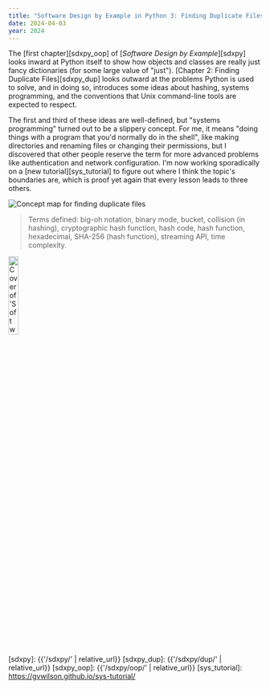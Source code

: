 ```yaml
---
title: "Software Design by Example in Python 3: Finding Duplicate Files"
date: 2024-04-03
year: 2024
---
```


The [first chapter][sdxpy_oop] of [*Software Design by Example*][sdxpy] looks inward
at Python itself
to show how objects and classes are really just fancy dictionaries
(for some large value of "just").
[Chapter 2: Finding Duplicate Files][sdxpy_dup] looks outward at the problems Python is used to solve,
and in doing so,
introduces some ideas about hashing,
systems programming,
and the conventions that Unix command-line tools are expected to respect.

The first and third of these ideas are well-defined,
but "systems programming" turned out to be a slippery concept.
For me,
it means "doing things with a program that you'd normally do in the shell",
like making directories and renaming files or changing their permissions,
but I discovered that other people reserve the term for more advanced problems
like authentication and network configuration.
I'm now working sporadically on a [new tutorial][sys_tutorial]
to figure out where I think the topic's boundaries are,
which is proof yet again that every lesson leads to three others.

<img class="centered" src="{{'/sdxpy/dup/concept_map.svg' | relative_url}}" alt="Concept map for finding duplicate files"/>

> Terms defined: big-oh notation, binary mode, bucket, collision (in hashing), cryptographic hash function, hash code, hash function, hexadecimal, SHA-256 (hash function), streaming API, time complexity.

<a href="https://www.routledge.com/Software-Design-by-Example-A-Tool-Based-Introduction-with-Python/Wilson/p/book/9781032725215"><img src="{{'/sdxpy/sdxpy-cover.png' | relative_url}}" alt="Cover of 'Software Design by Example'" width="20%" class="centered">
</a>

[sdxpy]: {{'/sdxpy/' | relative_url}}
[sdxpy_dup]: {{'/sdxpy/dup/' | relative_url}}
[sdxpy_oop]: {{'/sdxpy/oop/' | relative_url}}
[sys_tutorial]: https://gvwilson.github.io/sys-tutorial/
